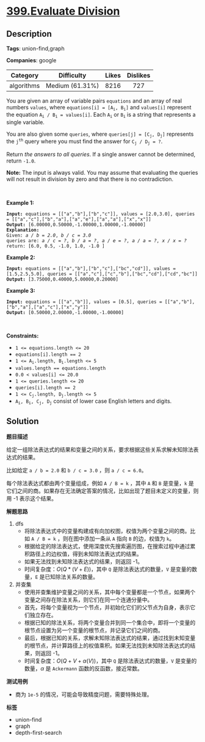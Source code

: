 # [399.Evaluate Division](https://leetcode.com/problems/evaluate-division/description/)

## Description

**Tags**: union-find,graph

**Companies**: google

|  Category  |   Difficulty    | Likes | Dislikes |
| :--------: | :-------------: | :---: | :------: |
| algorithms | Medium (61.31%) | 8216  |   727    |

<p>You are given an array of variable pairs <code>equations</code> and an array of real numbers <code>values</code>, where <code>equations[i] = [A<sub>i</sub>, B<sub>i</sub>]</code> and <code>values[i]</code> represent the equation <code>A<sub>i</sub> / B<sub>i</sub> = values[i]</code>. Each <code>A<sub>i</sub></code> or <code>B<sub>i</sub></code> is a string that represents a single variable.</p>
<p>You are also given some <code>queries</code>, where <code>queries[j] = [C<sub>j</sub>, D<sub>j</sub>]</code> represents the <code>j<sup>th</sup></code> query where you must find the answer for <code>C<sub>j</sub> / D<sub>j</sub> = ?</code>.</p>
<p>Return <em>the answers to all queries</em>. If a single answer cannot be determined, return <code>-1.0</code>.</p>
<p><strong>Note:</strong> The input is always valid. You may assume that evaluating the queries will not result in division by zero and that there is no contradiction.</p>
<p>&nbsp;</p>
<p><strong class="example">Example 1:</strong></p>
<pre><code><strong>Input:</strong> equations = [[&quot;a&quot;,&quot;b&quot;],[&quot;b&quot;,&quot;c&quot;]], values = [2.0,3.0], queries = [[&quot;a&quot;,&quot;c&quot;],[&quot;b&quot;,&quot;a&quot;],[&quot;a&quot;,&quot;e&quot;],[&quot;a&quot;,&quot;a&quot;],[&quot;x&quot;,&quot;x&quot;]]
<strong>Output:</strong> [6.00000,0.50000,-1.00000,1.00000,-1.00000]
<strong>Explanation:</strong>
Given: <em>a / b = 2.0</em>, <em>b / c = 3.0</em>
queries are: <em>a / c = ?</em>, <em>b / a = ?</em>, <em>a / e = ?</em>, <em>a / a = ?</em>, <em>x / x = ?</em>
return: [6.0, 0.5, -1.0, 1.0, -1.0 ]</code></pre>
<p><strong class="example">Example 2:</strong></p>
<pre><code><strong>Input:</strong> equations = [[&quot;a&quot;,&quot;b&quot;],[&quot;b&quot;,&quot;c&quot;],[&quot;bc&quot;,&quot;cd&quot;]], values = [1.5,2.5,5.0], queries = [[&quot;a&quot;,&quot;c&quot;],[&quot;c&quot;,&quot;b&quot;],[&quot;bc&quot;,&quot;cd&quot;],[&quot;cd&quot;,&quot;bc&quot;]]
<strong>Output:</strong> [3.75000,0.40000,5.00000,0.20000]</code></pre>
<p><strong class="example">Example 3:</strong></p>
<pre><code><strong>Input:</strong> equations = [[&quot;a&quot;,&quot;b&quot;]], values = [0.5], queries = [[&quot;a&quot;,&quot;b&quot;],[&quot;b&quot;,&quot;a&quot;],[&quot;a&quot;,&quot;c&quot;],[&quot;x&quot;,&quot;y&quot;]]
<strong>Output:</strong> [0.50000,2.00000,-1.00000,-1.00000]</code></pre>
<p>&nbsp;</p>
<p><strong>Constraints:</strong></p>
<ul>
  <li><code>1 &lt;= equations.length &lt;= 20</code></li>
  <li><code>equations[i].length == 2</code></li>
  <li><code>1 &lt;= A<sub>i</sub>.length, B<sub>i</sub>.length &lt;= 5</code></li>
  <li><code>values.length == equations.length</code></li>
  <li><code>0.0 &lt; values[i] &lt;= 20.0</code></li>
  <li><code>1 &lt;= queries.length &lt;= 20</code></li>
  <li><code>queries[i].length == 2</code></li>
  <li><code>1 &lt;= C<sub>j</sub>.length, D<sub>j</sub>.length &lt;= 5</code></li>
  <li><code>A<sub>i</sub>, B<sub>i</sub>, C<sub>j</sub>, D<sub>j</sub></code> consist of lower case English letters and digits.</li>
</ul>

## Solution

**题目描述**

给定一组除法表达式的结果和变量之间的关系，要求根据这些关系求解未知除法表达式的结果。

比如给定 `a / b = 2.0` 和 `b / c = 3.0` ，则 `a / c = 6.0`。

每个除法表达式都由两个变量组成，例如 `A / B = k` ，其中 `A` 和 `B` 是变量，`k` 是它们之间的商。如果存在无法确定答案的情况，比如出现了题目未定义的变量，则用 -1 表示这个结果。

**解题思路**

1. dfs
   - 将除法表达式中的变量构建成有向加权图，权值为两个变量之间的商。比如 `A / B = k` ，则在图中添加一条从 `A` 指向 `B` 的边，权值为 `k`。
   - 根据给定的除法表达式，使用深度优先搜索遍历图，在搜索过程中通过累积路径上的边权值，得到未知除法表达式的结果。
   - 如果无法找到未知除法表达式的结果，则返回 -1。
   - 时间复杂度：$O(Q * (V + E))$，其中 `Q` 是除法表达式的数量，`V` 是变量的数量，`E` 是已知除法关系的数量。
2. 并查集
   - 使用并查集维护变量之间的关系，其中每个变量都是一个节点，如果两个变量之间存在除法关系，则它们在同一个连通分量中。
   - 首先，将每个变量视为一个节点，并初始化它们的父节点为自身，表示它们独立存在。
   - 根据已知的除法关系，将两个变量合并到同一个集合中，即将一个变量的根节点设置为另一个变量的根节点，并记录它们之间的商。
   - 最后，根据已知的关系，求解未知除法表达式的结果，通过找到未知变量的根节点，并计算路径上的权值乘积。如果无法找到未知除法表达式的结果，则返回 -1。
   - 时间复杂度：$O(Q + V + \alpha(V))$，其中 `Q` 是除法表达式的数量，`V` 是变量的数量，$\alpha$ 是 `Ackermann` 函数的反函数，接近常数。

**测试用例**

- 商为 `1e-5` 的情况，可能会导致精度问题，需要特殊处理。

**标签**

- union-find
- graph
- depth-first-search
